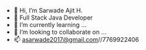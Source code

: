 - 👋 Hi, I’m Sarwade Ajit H.
- 👀 Full Stack Java Developer
- 🌱 I’m currently learning ...
- 💞️ I’m looking to collaborate on ...
- 📫 asarwade2017@gmail.com//7769922406

<!---
Ajit7769/Ajit7769 is a ✨ special ✨ repository because its `README.md` (this file) appears on your GitHub profile.
You can click the Preview link to take a look at your changes.
--->
